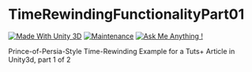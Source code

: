 # TimeRewindingFunctionalityPart01

[![Made With Unity 3D](https://img.shields.io/badge/Made%20With-Unity%203D-blue.svg)](https://unity3d.com/de) [![Maintenance](https://img.shields.io/badge/Maintained%3F-no-red.svg)](https://bitbucket.org/lbesson/ansi-colors) [![Ask Me Anything !](https://img.shields.io/badge/Ask%20me-anything-1abc9c.svg)](https://matthewongamedesign.wordpress.com/)

Prince-of-Persia-Style Time-Rewinding Example for a Tuts+ Article in Unity3d, part 1 of 2
